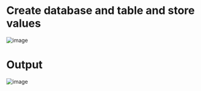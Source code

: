 # Create database and table and store values
![image](https://user-images.githubusercontent.com/111038642/191804838-39943685-3ad9-4028-9af4-fcff21e8d7ad.png)
# Output
![image](https://user-images.githubusercontent.com/111038642/191805459-da6c188b-3293-403a-b3aa-b692f2bf6a7d.png)



